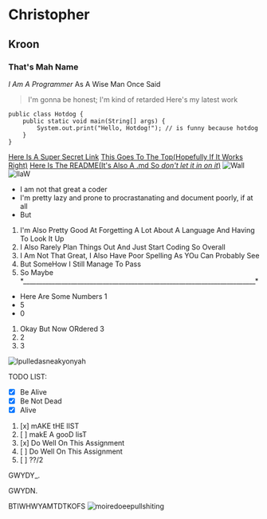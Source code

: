 # Christopher
## Kroon
### That's Mah Name
*I Am A Programmer*
As A Wise Man Once Said
> I'm gonna be honest; I'm kind of retarded
Here's my latest work
```
public class Hotdog {
    public static void main(String[] args) {
        System.out.print("Hello, Hotdog!"); // is funny because hotdog
    }
}
```
[Here Is A Super Secret Link](google.com)
[This Goes To The Top(Hopefully If It Works Right)](#christopher)
[Here Is The README(It's Also A .md So *don't let it in on it*)](./README.md)
![Wall](https://media.istockphoto.com/photos/seamless-white-painted-concrete-wall-texture-background-picture-id653874468?b=1&k=20&m=653874468&s=170667a&w=0&h=OqXwt3niGmTYUtanfpU3yZjxN7i25jdb1tbtQCuX4io=)
![llaW](https://upload.wikimedia.org/wikipedia/en/thumb/7/75/Lleu.jpg/250px-Lleu.jpg)
- I am not that great a coder
- I'm pretty lazy and prone to procrastanating and document poorly, if at all
- But

1. I'm Also Pretty Good At Forgetting A Lot About A Language And Having To Look It Up
2. I Also Rarely Plan Things Out And Just Start Coding So Overall
3. I Am Not That Great, I Also Have Poor Spelling As YOu Can Probably See
4. But SomeHow I Still Manage To Pass
5. So Maybe \*_________________________________________________________________________\*

- Here Are Some Numbers 1
- 5
- 0

1. Okay But Now ORdered 3
2. 2
3. 3

![Ipulledasneakyonyah](https://i.kym-cdn.com/entries/icons/original/000/027/989/ross.jpg)

TODO LIST:
- [x] Be Alive
- [x] Be Not Dead
- [x] Alive

1. [x] mAKE tHE lIST
2. [ ] makE A gooD lisT
3. [x] Do Well On This Assignment
4. [ ] Do Well On This Assignment
5. [ ] ??/2

GWYDY_.

GWYDN.

BTIWHWYAMTDTKOFS
![moiredoeepullshiting](https://thumbs.gfycat.com/InfiniteHotDolphin-max-1mb.gif)